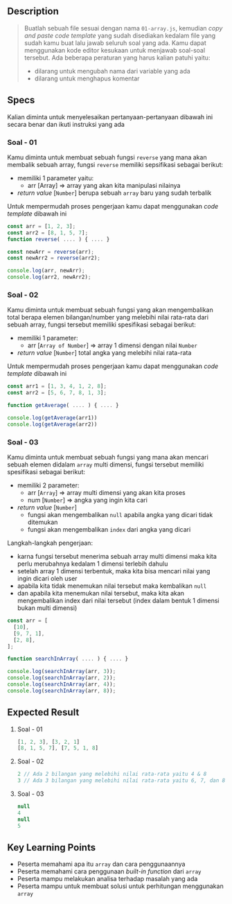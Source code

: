 ## Description
> Buatlah sebuah file sesuai dengan nama `01-array.js`, kemudian *copy and paste code template* yang sudah disediakan kedalam file yang sudah kamu buat lalu jawab seluruh soal yang ada. Kamu dapat menggunakan kode editor kesukaan untuk menjawab soal-soal tersebut. Ada beberapa peraturan yang harus kalian patuhi yaitu:
> - dilarang untuk mengubah nama dari variable yang ada
> - dilarang untuk menghapus komentar

## Specs
Kalian diminta untuk menyelesaikan pertanyaan-pertanyaan dibawah ini secara benar dan ikuti instruksi yang ada

### Soal - 01
Kamu diminta untuk membuat sebuah fungsi `reverse` yang mana akan membalik sebuah array, fungsi `reverse` memiliki sepsifikasi sebagai berikut:
- memiliki 1 parameter yaitu:
   - arr [Array] => array yang akan kita manipulasi nilainya
- *return value* [`Number`] berupa sebuah `array` baru yang sudah terbalik

Untuk mempermudah proses pengerjaan kamu dapat menggunakan *code template* dibawah ini
```Javascript
const arr = [1, 2, 3];
const arr2 = [8, 1, 5, 7];
function reverse( .... ) { .... }

const newArr = reverse(arr);
const newArr2 = reverse(arr2);

console.log(arr, newArr);
console.log(arr2, newArr2);
```

### Soal - 02
Kamu diminta untuk membuat sebuah fungsi yang akan mengembalikan total berapa elemen bilangan/number yang melebihi nilai rata-rata dari sebuah array, fungsi tersebut memiliki spesifikasi sebagai berikut:

- memiliki 1 parameter:
  - arr [`Array of Number`] => array 1 dimensi dengan nilai `Number`
- *return value* [`Number`] total angka yang melebihi nilai rata-rata

Untuk mempermudah proses pengerjaan kamu dapat menggunakan *code template* dibawah ini

```Javascript
const arr1 = [1, 3, 4, 1, 2, 8];
const arr2 = [5, 6, 7, 8, 1, 3];

function getAverage( .... ) { .... }

console.log(getAverage(arr1))
console.log(getAverage(arr2))
```


### Soal - 03
Kamu diminta untuk membuat sebuah fungsi yang mana akan mencari sebuah elemen didalam `array` multi dimensi, fungsi tersebut memiliki spesifikasi sebagai berikut:
- memiliki 2 parameter:
  - arr [`Array`] => array multi dimensi yang akan kita proses
  - num [`Number`] => angka yang ingin kita cari
- *return value* [`Number`]
  - fungsi akan mengembalikan `null` apabila angka yang dicari tidak ditemukan
  - fungsi akan mengembalikan `index` dari angka yang dicari

Langkah-langkah pengerjaan:
- karna fungsi tersebut menerima sebuah array multi dimensi maka kita perlu merubahnya kedalam 1 dimensi terlebih dahulu
- setelah array 1 dimensi terbentuk, maka kita bisa mencari nilai yang ingin dicari oleh user
- apabila kita tidak menemukan nilai tersebut maka kembalikan `null`
- dan apabila kita menemukan nilai tersebut, maka kita akan mengembalikan index dari nilai tersebut (index dalam bentuk 1 dimensi bukan multi dimensi)

```Javascript
const arr = [
  [10],
  [9, 7, 1],
  [2, 8],
];

function searchInArray( .... ) { .... }

console.log(searchInArray(arr, 3));
console.log(searchInArray(arr, 2));
console.log(searchInArray(arr, 4));
console.log(searchInArray(arr, 8));
```
## Expected Result
1. Soal - 01
    ```Javascript
    [1, 2, 3], [3, 2, 1]
    [8, 1, 5, 7], [7, 5, 1, 8]
    ```
2. Soal - 02
    ```Javascript
    2 // Ada 2 bilangan yang melebihi nilai rata-rata yaitu 4 & 8
    3 // Ada 3 bilangan yang melebihi nilai rata-rata yaitu 6, 7, dan 8
    ```
3. Soal - 03
    ```Javascript
    null
    4
    null
    5
    ```

## Key Learning Points
- Peserta memahami apa itu `array` dan cara penggunaannya
- Peserta memahami cara penggunaan *built-in function* dari `array`
- Peserta mampu melakukan analisa terhadap masalah yang ada
- Peserta mampu untuk membuat solusi untuk perhitungan menggunakan `array`
